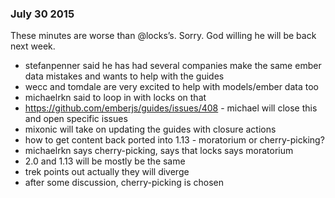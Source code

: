 ### July 30 2015

These minutes are worse than <span class="citation" data-cites="locks">@locks</span>’s. Sorry. God willing he will be back next week.

-   stefanpenner said he has had several companies make the same ember data mistakes and wants to help with the guides
-   wecc and tomdale are very excited to help with models/ember data too
-   michaelrkn said to loop in with locks on that
-   https://github.com/emberjs/guides/issues/408 - michael will close this and open specific issues
-   mixonic will take on updating the guides with closure actions
-   how to get content back ported into 1.13 - moratorium or cherry-picking?
-   michaelrkn says cherry-picking, says that locks says moratorium
-   2.0 and 1.13 will be mostly be the same
-   trek points out actually they will diverge
-   after some discussion, cherry-picking is chosen
